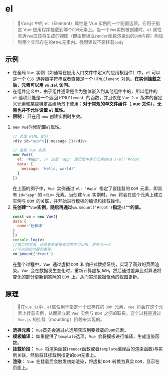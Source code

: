 # el&#x20;

<!-- ## 目录

- [el ](#el-)
  - [目录](#目录)
  - [示例](#示例)
  - [原理](#原理) -->

> 📌Vue.js 中的 `el`（Element）属性是 Vue 实例的一个配置选项。它用于指定 Vue 应用程序挂载到哪个`DOM`元素上。当一个`Vue`实例被创建时，`el` 属性告诉`Vue`应该将生成的视图（即由模板或`render`函数渲染出的`DOM`内容）附加到哪个实际存在的`HTML`元素内。强烈建议不要挂载`body`

## 示例

- 在全局 `Vue `实例（如通常在应用入口文件中定义的应用根组件）中，`el` 可以是一个 `CSS `选择器字符串或者直接是一个 `HTMLElement `对象。**在实例挂载之后，元素可以用 ****`vm.$el`**** 访问。**
- 在组件定义中，由于组件通常是作为整体嵌入到其他组件中的，所以组件的 `el` 选项只能是一个返回 `HTMLElement `的函数，并且仅在 `Vue 2.x `版本的自定义元素和某些特定高级场景下使用；**对于常规的单文件组件（.vue 文件），无需也并不允许设置 ****`el`**** 属性。**
- **限制：** 只在用 `new` 创建实例时生效。

1. `new Vue`时候配置`el`属性。
   ```javascript
   // 页面 HTML 部分
   <div id="app">{{ message }}</div>

   // 全局 Vue 实例
   new Vue({
     el: '#app', // 这里 'app' 是页面中某个元素的id //el:'#root'
     data: {
       message: 'Hello, world!'
     }
   })
   ```
   在上面的例子中，`Vue `实例通过 `el: '#app'` 指定了要挂载的 `DOM `元素，即具有 `id="app"` 的 `<div>` 元素。当创建 `Vue `实例时，`Vue `将会在这个元素上建立实例与 `DOM `的关联，并开始进行模板的编译和挂载操作。
2. **先创建**\*\*`Vue`****实例，随后再通过****`vm.$mount('#root')`****指定****`el`\*\***的值。**
   ```javascript
   const vm = new Vue({
   data:{
     name:'赵新坤'
   }
   })
   console.log(v)
   //第二种写法，必须有变量接收实例才可以用，更灵活一点
   //可以用定时器包裹等。 
   vm.$mount('#root') 
   ```
   在整个过程中，`Vue `通过虚拟 `DOM `和响应式数据系统，实现了高效的页面渲染。`Vue `会在数据发生变化时，重新计算虚拟 `DOM`，然后通过差异比对算法将变化的部分更新到实际的 `DOM `上，从而实现数据驱动的视图更新。

## 原理

> 📌在`Vue.js`中，`el`属性用于指定一个已存在的 `DOM `元素，`Vue `将会在这个元素上挂载实例，从而建立起 `Vue `实例与 `DOM `之间的联系。这个过程是通过 `Vue.js` 的挂载（mounting）阶段来实现的。

- **选择元素：** `Vue`首先会通过`el`选项获取到要挂载的`DOM`元素。
- **模板编译：** 如果提供了`template`选项，`Vue `会将模板进行编译，生成渲染函数。
- **挂载阶段：** `Vue `将渲染函数(`render`函数或者`template`编译后的渲染函数)与实例关联，然后将其挂载到指定的`DOM`元素上。
- **渲染：** `Vue `在挂载后会触发初始渲染，将虚拟 `DOM `转换为真实 `DOM`，显示在页面上。
